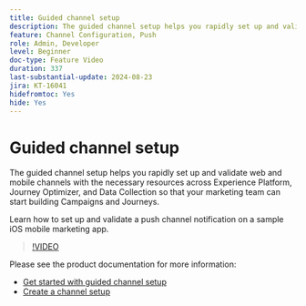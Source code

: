 ```yaml
---
title: Guided channel setup
description: The guided channel setup helps you rapidly set up and validate web and mobile channels with the necessary resources across Experience Platform, Journey Optimizer, and Data Collection so that your marketing team can start building Campaigns and Journeys. Learn how to set up and validate a push channel notification on a sample iOS mobile marketing app.
feature: Channel Configuration, Push
role: Admin, Developer
level: Beginner
doc-type: Feature Video
duration: 337
last-substantial-update: 2024-08-23
jira: KT-16041
hidefromtoc: Yes
hide: Yes
---
```


# Guided channel setup

The guided channel setup helps you rapidly set up and validate web and mobile channels with the necessary resources across Experience Platform, Journey Optimizer, and Data Collection so that your marketing team can start building Campaigns and Journeys.

Learn how to set up and validate a push channel notification on a sample iOS mobile marketing app.

>[!VIDEO](https://video.tv.adobe.com/v/3433053/?learn=on)

Please see the product documentation for more information:

* [Get started with guided channel setup](https://experienceleague.adobe.com/docs/journey-optimizer/using/configuration/guided-setup/set-mobile-config.html)
* [Create a channel setup](https://experienceleague.adobe.com/docs/journey-optimizer/using/configuration/guided-setup/create-channel-set-up.html)
